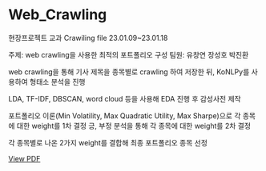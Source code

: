 # Web_Crawling
현장프로젝트 교과 Crawiling file
23.01.09~23.01.18

주제: web crawling을 사용한 최적의 포트폴리오 구성
팀원: 유창연 장성호 박진환

web crawling을 통해 기사 제목을 종목별로 crawling 하여 저장한 뒤, KoNLPy를 사용하여 형태소 분석을 진행

LDA, TF-IDF, DBSCAN, word cloud 등을 사용해 EDA 진행 후 감성사전 제작

포트폴리오 이론(Min Volatility, Max Quadratic Utility, Max Sharpe)으로 각 종목에 대한 weight를 1차 결정
긍, 부정 분석을 통해 각 종목에 대한 weight를 2차 결정

각 종목별로 나온 2가지 weight를 결합해 최종 포트폴리오 종목 선정

[View PDF](https://github.com/Jjineeq/Web_Crawling/blob/main/Portfolio.pdf)